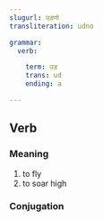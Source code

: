 ```yaml
---
slugurl: उड़णो
transliteration: udno

grammar: 
  verb:

    term: उड़
    trans: ud
    ending: a

---
```


## Verb

### Meaning

1. to fly
2. to soar high

### Conjugation

<verb-conj :grammar="grammar"></verb-conj>
